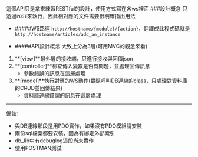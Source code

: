 這個API只是拿來練習RESTful的設計，使用方式寫在各ws裡面
###設計概念
只透過`POST`來執行，因此相對應的文件需要很明確指出用法

* #####WS路徑
`http://hostname/{module}/{action}`，翻譯成此程式碼就是`http://hostname/articles/add_an_instance`

* #####API設計概念
大致上分為3層(可用MVC的觀念來看)

1. **[view]**最外層的接收端，只進行接收與回傳json
2. **[controller]**檢查傳入變數是否有問題，並處理回傳訊息
	* 參數錯誤的訊息在這層處理
3. **[model]**執行對應的WS動作(實際呼叫DB連線的class，只處理對資料庫的CRUD並回傳結果)
	* 資料庫連線錯誤的訊息在這層處理

---
備註:

* 與DB連線那段是用PDO實作，如果沒有PDO模組請安裝
* 兩份sql檔案都要安裝，因為有綁定外部索引
* db_lib中有debuglog這段尚未實作
* 使用POSTMAN測試
